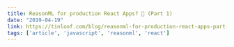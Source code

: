 ```yaml
---
title: ReasonML for production React Apps? 🤔 (Part 1)
date: "2019-04-19"
link: https://tinloof.com/blog/reasonml-for-production-react-apps-part-1/
tags: ['article', 'javascript', 'reasonml', 'react']
---
```

